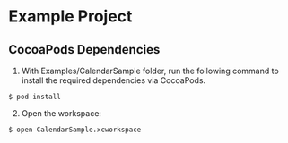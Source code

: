# Example Project

## CocoaPods Dependencies

1. With Examples/CalendarSample folder, run the following command to install
the required dependencies via CocoaPods.

```
$ pod install
```

2. Open the workspace:

```
$ open CalendarSample.xcworkspace
```
